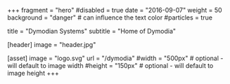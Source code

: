 +++
fragment = "hero"
#disabled = true
date = "2016-09-07"
weight = 50
background = "danger" # can influence the text color
#particles = true

title = "Dymodian Systems"
subtitle = "Home of Dymodia"

[header]
  image = "header.jpg"

[asset]
  image = "logo.svg"
  url = "/dymodia"
  #width = "500px" # optional - will default to image width
  #height = "150px" # optional - will default to image height
+++
